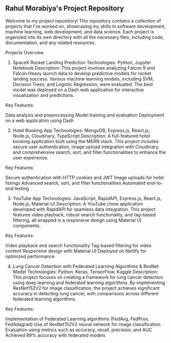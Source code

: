 ## Rahul Morabiya's Project Repository

Welcome to my project repository! This repository contains a collection of projects that I've worked on, showcasing my skills in software development, machine learning, web development, and data science. Each project is organized into its own directory with all the necessary files, including code, documentation, and any related resources.

Projects Overview
1. SpaceX Rocket Landing Prediction
Technologies: Python, Jupyter Notebook
Description:
This project involves analyzing Falcon 9 and Falcon Heavy launch data to develop predictive models for rocket landing success. Various machine learning models, including SVM, Decision Trees, and Logistic Regression, were evaluated. The best model was deployed on a Dash web application for interactive visualization and predictions.

Key Features:

  Data analysis and preprocessing
  Model training and evaluation
  Deployment on a web application using Dash

2. Hotel Booking App
Technologies: MongoDB, Express.js, React.js, Node.js, Cloudinary, TypeScript
Description:
A full-featured hotel booking application built using the MERN stack. This project includes secure user authentication, image upload integration with Cloudinary, and comprehensive search, sort, and filter functionalities to enhance the user experience.

Key Features:

  Secure authentication with HTTP cookies and JWT
  Image uploads for hotel listings
  Advanced search, sort, and filter functionalities
  Automated end-to-end testing

3. YouTube App
Technologies: JavaScript, RapidAPI, Express.js, React.js, Node.js, Material-UI
Description:
A YouTube clone application developed with RapidAPI for seamless data integration. This project features video playback, robust search functionality, and tag-based filtering, all wrapped in a responsive design using Material UI components.

Key Features:

  Video playback and search functionality
  Tag-based filtering for video content
  Responsive design with Material UI
  Deployed on Netlify for optimized performance


4. Lung Cancer Detection with Federated Learning Algorithms & ResNet Model
Technologies: Python, Keras, TensorFlow, Kaggle
Description:
This project focuses on creating a framework for lung cancer detection using deep learning and federated learning algorithms. By implementing ResNet152V2 for image classification, the project achieves significant accuracy in detecting lung cancer, with comparisons across different federated learning algorithms.

Key Features:

Implementation of Federated Learning algorithms (FedAvg, FedProx, FedAdagrad)
Use of ResNet152V2 neural network for image classification
Evaluation using metrics such as accuracy, recall, precision, and AUC
Achieved 89% accuracy with federated models
